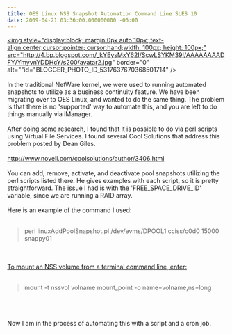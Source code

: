 ```yaml
---
title: OES Linux NSS Snapshot Automation Command Line SLES 10
date: 2009-04-21 03:36:00.000000000 -06:00
---
```

<a onblur="try {parent.deselectBloggerImageGracefully();} catch(e) {}" href="http://4.bp.blogspot.com/_kYEysMxY62I/ScwLSYKM39I/AAAAAAAADFY/YmyvnYDDHcY/s1600-h/avatar2.jpg"><img style="display:block; margin:0px auto 10px; text-align:center;cursor:pointer; cursor:hand;width: 100px; height: 100px;" src="http://4.bp.blogspot.com/_kYEysMxY62I/ScwLSYKM39I/AAAAAAAADFY/YmyvnYDDHcY/s200/avatar2.jpg" border="0" alt=""id="BLOGGER_PHOTO_ID_5317637670368501714" /></a><br /><br />In the traditional NetWare kernel, we were used to running automated snapshots to utilize as a business continuity feature.  We have been migrating over to OES Linux, and wanted to do the same thing.  The problem is that there is no 'supported' way to automate this, and you are left to do things manually via iManager.<br /><br />After doing some research, I found that it is possible to do via perl scripts using Virtual File Services.  I found several Cool Solutions that address this problem posted by Dean Giles.<br /><a href=" http://www.novell.com/coolsolutions/author/3406.html"><br />http://www.novell.com/coolsolutions/author/3406.html</a><br /><br />You can add, remove, activate, and deactivate pool snapshots utilizing the perl scripts listed there.  He gives examples with each script, so it is pretty straightforward.  The issue I had is with the 'FREE_SPACE_DRIVE_ID' variable, since we are running a RAID array. <br /><br />Here is an example of the command I used:<br /><br /><blockquote>perl linuxAddPoolSnapshot.pl /dev/evms/DPOOL1 cciss/c0d0 15000 snappy01</blockquote><br /><br /><a href="http://www.novell.com/documentation/oes2/stor_nss_lx_nw/data/bu5ei2e.html">To mount an NSS volume from a terminal command line, enter:</a><br /><br /><blockquote>mount -t nssvol volname mount_point -o name=volname,ns=long</blockquote><br /><br /><br />Now I am in the process of automating this with a script and a cron job.
